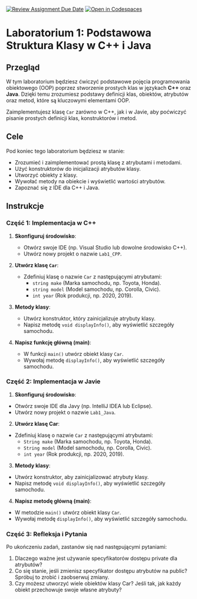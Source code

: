 [![Review Assignment Due Date](https://classroom.github.com/assets/deadline-readme-button-22041afd0340ce965d47ae6ef1cefeee28c7c493a6346c4f15d667ab976d596c.svg)](https://classroom.github.com/a/3KfufTqw)
[![Open in Codespaces](https://classroom.github.com/assets/launch-codespace-2972f46106e565e64193e422d61a12cf1da4916b45550586e14ef0a7c637dd04.svg)](https://classroom.github.com/open-in-codespaces?assignment_repo_id=16301091)
# Laboratorium 1: Podstawowa Struktura Klasy w C++ i Java

## Przegląd

W tym laboratorium będziesz ćwiczyć podstawowe pojęcia programowania obiektowego (OOP) poprzez stworzenie prostych klas w językach **C++** oraz **Java**. Dzięki temu zrozumiesz podstawy definicji klas, obiektów, atrybutów oraz metod, które są kluczowymi elementami OOP.

Zaimplementujesz klasę `Car` zarówno w C++, jak i w Javie, aby poćwiczyć pisanie prostych definicji klas, konstruktorów i metod.

## Cele

Pod koniec tego laboratorium będziesz w stanie:
- Zrozumieć i zaimplementować prostą klasę z atrybutami i metodami.
- Użyć konstruktorów do inicjalizacji atrybutów klasy.
- Utworzyć obiekty z klasy.
- Wywołać metody na obiekcie i wyświetlić wartości atrybutów.
- Zapoznać się z IDE dla C++ i Java.

## Instrukcje

### Część 1: Implementacja w C++

1. **Skonfiguruj środowisko**:
   - Otwórz swoje IDE (np. Visual Studio lub dowolne środowisko C++).
   - Utwórz nowy projekt o nazwie `Lab1_CPP`.

2. **Utwórz klasę `Car`**:
   - Zdefiniuj klasę o nazwie `Car` z następującymi atrybutami:
     - `string make` (Marka samochodu, np. Toyota, Honda).
     - `string model` (Model samochodu, np. Corolla, Civic).
     - `int year` (Rok produkcji, np. 2020, 2019).

3. **Metody klasy**:
   - Utwórz konstruktor, który zainicjalizuje atrybuty klasy.
   - Napisz metodę `void displayInfo()`, aby wyświetlić szczegóły samochodu.

4. **Napisz funkcję główną (main)**:
   - W funkcji `main()` utwórz obiekt klasy `Car`.
   - Wywołaj metodę `displayInfo()`, aby wyświetlić szczegóły samochodu.

### Część 2: Implementacja w Javie

1. **Skonfiguruj środowisko**:
  - Otwórz swoje IDE dla Javy (np. IntelliJ IDEA lub Eclipse).
  - Utwórz nowy projekt o nazwie `Lab1_Java`.

2. **Utwórz klasę Car**:
  - Zdefiniuj klasę o nazwie `Car` z następującymi atrybutami:
    - `String make` (Marka samochodu, np. Toyota, Honda).
    - `String model` (Model samochodu, np. Corolla, Civic).
    - `int year` (Rok produkcji, np. 2020, 2019).

3. **Metody klasy**:
  - Utwórz konstruktor, aby zainicjalizować atrybuty klasy.
  - Napisz metodę `void displayInfo()`, aby wyświetlić szczegóły samochodu.

4. **Napisz metodę główną (main)**:
  - W metodzie `main()` utwórz obiekt klasy `Car`.
  - Wywołaj metodę `displayInfo()`, aby wyświetlić szczegóły samochodu.
    
### Część 3: Refleksja i Pytania

Po ukończeniu zadań, zastanów się nad następującymi pytaniami:
  1. Dlaczego ważne jest używanie specyfikatorów dostępu private dla atrybutów?
  2. Co się stanie, jeśli zmienisz specyfikator dostępu atrybutów na public? Spróbuj to zrobić i zaobserwuj zmiany.
  3. Czy możesz utworzyć wiele obiektów klasy Car? Jeśli tak, jak każdy obiekt przechowuje swoje własne atrybuty?



